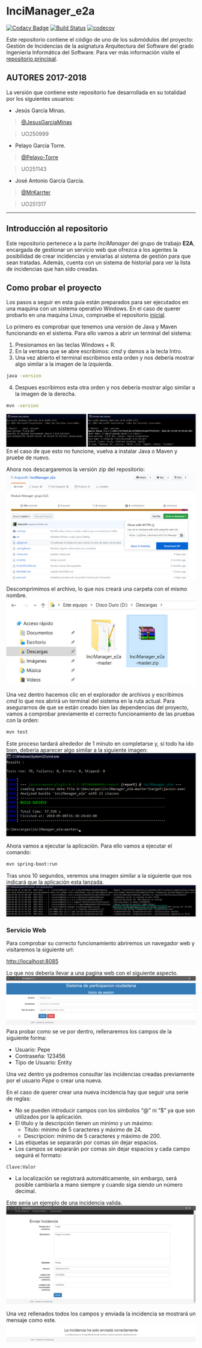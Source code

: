 # InciManager_e2a #

[![Codacy Badge](https://api.codacy.com/project/badge/Grade/7f82a6aac6f3414f82dfc247aa78d98e)](https://www.codacy.com/app/JesusGarciaMinas/InciManager_e2a?utm_source=github.com&amp;utm_medium=referral&amp;utm_content=Arquisoft/InciManager_e2a&amp;utm_campaign=Badge_Grade)
[![Build Status](https://travis-ci.org/Arquisoft/Agents_e2a.svg?branch=master)](https://travis-ci.org/Arquisoft/InciManager_e2a)
[![codecov](https://codecov.io/gh/Arquisoft/InciManager_e2a/branch/master/graph/badge.svg)](https://codecov.io/gh/Arquisoft/InciManager_e2a)

Este repositorio contiene el código de uno de los submódulos del proyecto: Gestión de Incidencias de la asignatura Arquitectura del Software del grado Ingeniería Informática del Software. Para ver más información visite el [repositorio principal](https://github.com/Arquisoft/inci_e2a).

## AUTORES 2017-2018 ##

La versión que contiene este repositorio fue desarrollada en su totalidad por los siguientes usuarios:
+ Jesús García Minas.
> [@JesusGarciaMinas](https://github.com/JesusGarciaMinas)

> UO250999

+ Pelayo García Torre.
> [@Pelayo-Torre](https://github.com/Pelayo-Torre)

> UO251143

+ José Antonio García García.
> [@MrKarrter](https://github.com/MrKarrter)

> UO251317

- - - -

## Introducción al repositorio ##

Este repositorio pertenece a la parte *InciManager* del grupo de trabajo **E2A**, encargada de gestionar un servicio web que ofrezca a los agentes la posibilidad de crear incidencias y enviarlas al sistema de gestión para que sean tratadas. Además, cuenta con un sistema de historial para ver la lista de incidencias que han sido creadas.

## Como probar el proyecto ##
Los pasos a seguir en esta guía están preparados para ser ejecutados en una maquina con un sistema operativo Windows. En el caso de querer probarlo en una maquina Linux, compruebe el repositorio [inicial](https://github.com/Arquisoft/inci_e2a).

Lo primero es comprobar que tenemos una versión de Java y Maven funcionando en el sistema. Para ello vamos a abrir un terminal del sistema:
1.	Presionamos en las teclas Windows + R.
2.	En la ventana que se abre escribimos: *cmd* y damos a la tecla Intro.
3.	Una vez abierto el terminal escribimos esta orden y nos debería mostrar algo similar a la imagen de la izquierda.
```bash
java -version
```
4.	Despues escribimos esta otra orden y nos debería mostrar algo similar a la imagen de la derecha.
```bash
mvn -version
```
![versiones](https://github.com/Arquisoft/inci_e2a/blob/master/readme_imagenes/Version_Java_Maven.png)
En el caso de que esto no funcione, vuelva a instalar Java o Maven y pruebe de nuevo.

Ahora nos descargaremos la versión zip del repositorio:
![descargar_zip](https://github.com/Arquisoft/inci_e2a/blob/master/readme_imagenes/Descarga_Manager.png)

Descomprimimos el archivo, lo que nos creará una carpeta con el mismo nombre. 
![zip](https://github.com/Arquisoft/inci_e2a/blob/master/readme_imagenes/Zip_Manager.png)

Una vez dentro hacemos clic en el explorador de archivos y escribimos *cmd* lo que nos abrirá un terminal del sistema en la ruta actual.
Para asegurarnos de que se están creado bien las dependencias del proyecto, vamos a comprobar previamente el correcto funcionamiento de las pruebas con la orden:
```bash
mvn test
```
Este proceso tardará alrededor de 1 minuto en completarse y, si todo ha ido bien, debería aparecer algo similar a la siguiente imagen:
![test](https://github.com/Arquisoft/inci_e2a/blob/master/readme_imagenes/Test_Manager.png)

Ahora vamos a ejecutar la aplicación. Para ello vamos a ejecutar el comando:
```bash
mvn spring-boot:run
```
Tras unos 10 segundos, veremos una imagen similar a la siguiente que nos indicará que la aplicación esta lanzada.
![ejecucion](https://github.com/Arquisoft/inci_e2a/blob/master/readme_imagenes/Ejecucion_Manager.png)

### Servicio Web ###
Para comprobar su correcto funcionamiento abriremos un navegador web y visitaremos la siguiente url:

[http://localhost:8085](http://localhost:8085)

Lo que nos debería llevar a una pagina web con el siguiente aspecto.
![funcionamiento](https://github.com/Arquisoft/inci_e2a/blob/master/readme_imagenes/Funcionamiento_Manager.png)
Para probar como se ve por dentro, rellenaremos los campos de la siguiente forma:
- Usuario: Pepe
- Contraseña: 123456
- Tipo de Usuario: Entity

Una vez dentro ya podremos consultar las incidencias creadas previamente por el usuario *Pepe* o crear una nueva. 

En el caso de querer crear una nueva incidencia hay que seguir una serie de reglas:
* No se pueden introducir campos con los símbolos “@” ni “$” ya que son utilizados por la aplicación.
* El título y la descripción tienen un minimo y un máximo:
    * Título: mínimo de 5 caracteres y máximo de 24.
    * Descripcion: mínimo de 5 caracteres y máximo de 200.
* Las etiquetas se separarán por comas sin dejar espacios.
* Los campos se separarán por comas sin dejar espacios y cada campo seguirá el formato:
```
Clave:Valor
```
* La localización se registrará automáticamente, sin embargo, será posible cambiarla a mano siempre y cuando siga siendo un número decimal.

Este seria un ejemplo de una incidencia valida.
![funcionamiento](https://github.com/Arquisoft/inci_e2a/blob/master/readme_imagenes/Funcionamiento_Manager_2.png)


Una vez rellenados todos los campos y enviada la incidencia se mostrará un mensaje como este.
![funcionamiento](https://github.com/Arquisoft/inci_e2a/blob/master/readme_imagenes/Funcionamiento_Manager_3.png)


